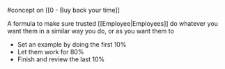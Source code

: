 #concept on [[0 - Buy back your time]]

A formula to make sure trusted [[Employee|Employees]] do whatever you want them in a similar way you do, or as you want them to

- Set an example by doing the first 10%
- Let them work for 80%
- Finish and review the last 10%
